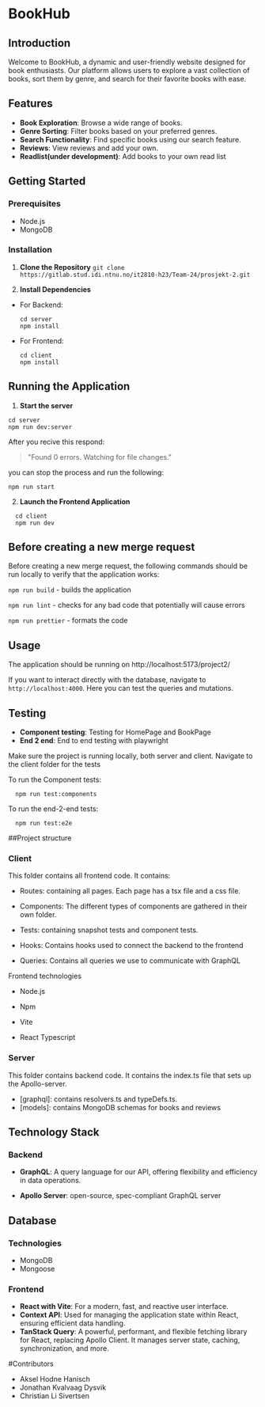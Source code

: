 # BookHub

## Introduction

Welcome to BookHub, a dynamic and user-friendly website designed for book enthusiasts. Our platform allows users to explore a vast collection of books, sort them by genre, and search for their favorite books with ease.

## Features

- **Book Exploration**: Browse a wide range of books.
- **Genre Sorting**: Filter books based on your preferred genres.
- **Search Functionality**: Find specific books using our search feature.
- **Reviews**: View reviews and add your own.
- **Readlist(under development)**: Add books to your own read list

## Getting Started

### Prerequisites

- Node.js
- MongoDB


### Installation

1. **Clone the Repository**
`git clone https://gitlab.stud.idi.ntnu.no/it2810-h23/Team-24/prosjekt-2.git`

2. **Install Dependencies**
- For Backend:
  ```
  cd server
  npm install
  ```
- For Frontend:
  ```
  cd client
  npm install
  ```

## Running the Application

1. **Start the server**
  ```
  cd server
  npm run dev:server
  ```
  After you recive this respond:
  >"Found 0 errors. Watching for file changes."
   
 you can stop the process and run the following:
  ```
  npm run start
  ```
2. **Launch the Frontend Application**
```
  cd client
  npm run dev
  ```
## Before creating a new merge request
Before creating a new merge request, the following commands should be run locally to verify that the application works:


`npm run build` - builds the application

`npm run lint` - checks for any bad code that potentially will cause errors

`npm run prettier` - formats the code


## Usage

The application should be running on http://localhost:5173/project2/

If you want to interact directly with the database, navigate to `http://localhost:4000`. Here you can test the queries and mutations.


## Testing

- **Component testing**: Testing for HomePage and BookPage
- **End 2 end**: End to end testing with playwright

Make sure the project is running locally, both server and client. Navigate to the client folder for the tests

To run the Component tests:
```
  npm run test:components
```
To run the end-2-end tests:
```
  npm run test:e2e

```

##Project structure

### Client

This folder contains all frontend code. It contains:


- Routes: containing all pages. Each page has a tsx file and a css file.

- Components: The different types of components are gathered in their own folder.

- Tests: containing snapshot tests and component tests.

- Hooks: Contains hooks used to connect the backend to the frontend

- Queries: Contains all queries we use to communicate with GraphQL


Frontend technologies


- Node.js

- Npm

- Vite

- React Typescript


### Server

This folder contains backend code. It contains the index.ts file that sets up the Apollo-server.

- [graphql]: contains resolvers.ts and typeDefs.ts.
- [models]: contains MongoDB schemas for books and reviews

## Technology Stack

### Backend

- **GraphQL**: A query language for our API, offering flexibility and efficiency in data operations.

- **Apollo Server**: open-source, spec-compliant GraphQL server

## Database

### Technologies

- MongoDB 
- Mongoose



### Frontend

- **React with Vite**: For a modern, fast, and reactive user interface.
- **Context API**: Used for managing the application state within React, ensuring efficient data handling.
- **TanStack Query**: A powerful, performant, and flexible fetching library for React, replacing Apollo Client. It manages server state, caching, synchronization, and more.

#Contributors

- Aksel Hodne Hanisch
- Jonathan Kvalvaag Dysvik
- Christian Li Sivertsen


